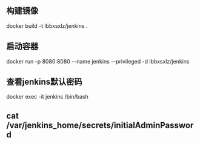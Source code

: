 ## 构建镜像
docker build -t lbbxsxlz/jenkins .

## 启动容器
docker run -p 8080:8080 --name jenkins --privileged -d lbbxsxlz/jenkins

## 查看jenkins默认密码
docker exec -it jenkins /bin/bash

## cat /var/jenkins_home/secrets/initialAdminPassword

